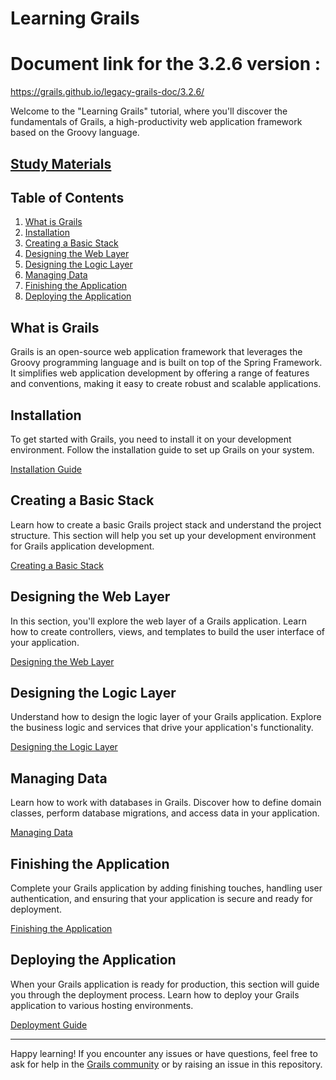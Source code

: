 
# Learning Grails

# Document link for the 3.2.6 version : 
https://grails.github.io/legacy-grails-doc/3.2.6/

Welcome to the "Learning Grails" tutorial, where you'll discover the fundamentals of Grails, a high-productivity web application framework based on the Groovy language.

## [Study Materials](https://github.com/mindexpert7546/Learn-Grails/tree/main/Study_Materials)
## Table of Contents

1. [What is Grails](#what-is-grails)
2. [Installation](#installation)
3. [Creating a Basic Stack](#creating-a-basic-stack)
4. [Designing the Web Layer](#designing-the-web-layer)
5. [Designing the Logic Layer](#designing-the-logic-layer)
6. [Managing Data](#managing-data)
7. [Finishing the Application](#finishing-the-application)
8. [Deploying the Application](#deploying-the-application)

## What is Grails

Grails is an open-source web application framework that leverages the Groovy programming language and is built on top of the Spring Framework. It simplifies web application development by offering a range of features and conventions, making it easy to create robust and scalable applications.

## Installation

To get started with Grails, you need to install it on your development environment. Follow the installation guide to set up Grails on your system.

[Installation Guide](installation.md)

## Creating a Basic Stack

Learn how to create a basic Grails project stack and understand the project structure. This section will help you set up your development environment for Grails application development.

[Creating a Basic Stack](creating-a-basic-stack.md)

## Designing the Web Layer

In this section, you'll explore the web layer of a Grails application. Learn how to create controllers, views, and templates to build the user interface of your application.

[Designing the Web Layer](designing-the-web-layer.md)

## Designing the Logic Layer

Understand how to design the logic layer of your Grails application. Explore the business logic and services that drive your application's functionality.

[Designing the Logic Layer](designing-the-logic-layer.md)

## Managing Data

Learn how to work with databases in Grails. Discover how to define domain classes, perform database migrations, and access data in your application.

[Managing Data](managing-data.md)

## Finishing the Application

Complete your Grails application by adding finishing touches, handling user authentication, and ensuring that your application is secure and ready for deployment.

[Finishing the Application](finishing-the-application.md)

## Deploying the Application

When your Grails application is ready for production, this section will guide you through the deployment process. Learn how to deploy your Grails application to various hosting environments.

[Deployment Guide](deployment.md)

---

Happy learning! If you encounter any issues or have questions, feel free to ask for help in the [Grails community](https://grails.org/community) or by raising an issue in this repository.
